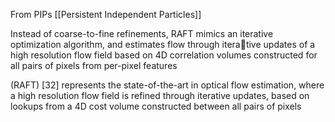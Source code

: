 From PIPs [[Persistent Independent Particles]]

Instead of coarse-to-fine refinements, RAFT  mimics an iterative optimization algorithm, and estimates flow through iterative updates of a high resolution flow field based on 4D correlation volumes constructed for all pairs of pixels from per-pixel features

(RAFT) [32] represents the state-of-the-art in optical flow estimation, where a high resolution flow field is refined through iterative updates, based on lookups from a 4D cost volume constructed between all pairs of pixels

